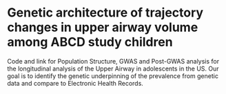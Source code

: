 # Genetic architecture of trajectory changes in upper airway volume among ABCD study children

Code and link for Population Structure, GWAS and Post-GWAS analysis for the longitudinal analysis of the Upper Airway in adolescents in the US.
Our goal is to identify the genetic underpinning of the prevalence from genetic data and compare to Electronic Health Records. 
